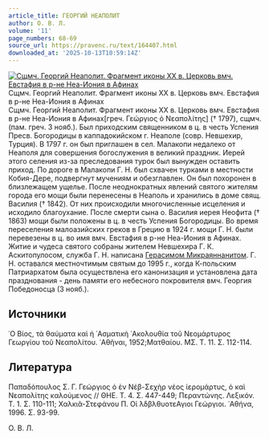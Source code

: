 ```yaml
---
article_title: ГЕОРГИЙ НЕАПОЛИТ
author: О. В. Л.
volume: '11'
page_numbers: 68-69
source_url: https://pravenc.ru/text/164407.html
downloaded_at: '2025-10-13T10:59:14Z'
---
```


[![Сщмч. Георгий Неаполит. Фрагмент иконы ХХ в. Церковь вмч. Евстафия в р-не Неа-Иония в Афинах](https://pravenc.ru/data/852/467/1234/i200.jpg "Кликните для увеличения картинки")](https://pravenc.ru/data/852/467/1234/i400.jpg)Сщмч. Георгий Неаполит. Фрагмент иконы ХХ в. Церковь вмч. Евстафия в р-не Неа-Иония в Афинах  
Сщмч. Георгий Неаполит. Фрагмент иконы ХХ в. Церковь вмч. Евстафия в р-не Неа-Иония в Афинах[греч. Γεώργιος ὁ Νεαπολίτης] († 1797), сщмч. (пам. греч. 3 нояб.). Был приходским священником в ц. в честь Успения Пресв. Богородицы в каппадокийском г. Неаполе (совр. Невшехир, Турция). В 1797 г. он был приглашен в сел. Малакопи недалеко от Неаполя для совершения богослужения в великий праздник. Иерей этого селения из-за преследования турок был вынужден оставить приход. По дороге в Малакопи Г. Н. был схвачен турками в местности Кобия-Дере, подвергнут мучениям и обезглавлен. Он был похоронен в близлежащем ущелье. После неоднократных явлений святого жителям города его мощи были перенесены в Неаполь и хранились в доме свящ. Василия († 1842). От них происходили многочисленные исцеления и исходило благоухание. После смерти сына о. Василия иерея Неофита († 1863) мощи были положены в ц. в честь Успения Богородицы. Во время переселения малоазийских греков в Грецию в 1924 г. мощи Г. Н. были перевезены в ц. во имя вмч. Евстафия в р-не Неа-Иония в Афинах. Житие и чудеса святого собраны жителем Невшехира Г. К. Аскитопулосом, служба Г. Н. написана [Герасимом Микраяннанитом](<https://pravenc.ru/text/Герасим Микраяннанит.html>). Г. Н. оставался местночтимым святым до 1995 г., когда К-польским Патриархатом была осуществлена его канонизация и установлена дата празднования - день памяти его небесного покровителя вмч. Георгия Победоносца (3 нояб.).

## Источники

῾Ο Βίος, τὰ θαύματα καὶ ἡ ᾿Ασματικὴ ᾿Ακολουθία τοῦ Νεομάρτυρος Γεωργίου τοῦ Νεαπολίτου. ᾿Αθῆναι, 1952;Ματθαίου. ΜΣ. Τ. 11. Σ. 112-114.

## Литература

Παπαδόπουλος Σ. Γ. Γεώργιος ὁ ἐν Νέβ-Σεχὴρ νέος ἱερομάρτυς, ὁ καὶ Νεαπολίτης καλούμενος // ΘΗΕ. Τ. 4. Σ. 447-449; Περαντώνης. Λεξικόν. Τ. 1. Σ. 110-111; Χαλκιᾶ-Στεφάνου Π. Οἱ ̀λδβλθυοτεΑγιοι Γεώργιοι. ᾿Αθήνα, 1996. Σ. 93-99.

О. В. Л.
